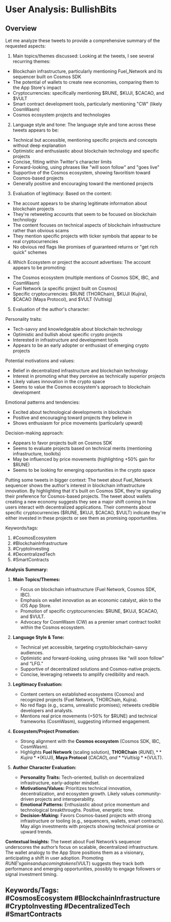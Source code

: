 # User Analysis: BullishBits

## Overview

<think>
Let me analyze these tweets to provide a comprehensive summary of the requested aspects:

1. Main topics/themes discussed:
Looking at the tweets, I see several recurring themes:
- Blockchain infrastructure, particularly mentioning Fuel_Network and its sequencer built on Cosmos SDK
- The potential of wallets to create new economies, comparing them to the App Store's impact
- Cryptocurrencies: specifically mentioning $RUNE, $KUJI, $CACAO, and $VULT
- Smart contract development tools, particularly mentioning "CW" (likely CosmWasm)
- Cosmos ecosystem projects and technologies

2. Language style and tone:
The language style and tone across these tweets appears to be:
- Technical but accessible, mentioning specific projects and concepts without deep explanation
- Optimistic and enthusiastic about blockchain technology and specific projects
- Concise, fitting within Twitter's character limits
- Forward-looking, using phrases like "will soon follow" and "goes live"
- Supportive of the Cosmos ecosystem, showing favoritism toward Cosmos-based projects
- Generally positive and encouraging toward the mentioned projects

3. Evaluation of legitimacy:
Based on the content:
- The account appears to be sharing legitimate information about blockchain projects
- They're retweeting accounts that seem to be focused on blockchain technology
- The content focuses on technical aspects of blockchain infrastructure rather than obvious scams
- They mention specific projects with ticker symbols that appear to be real cryptocurrencies
- No obvious red flags like promises of guaranteed returns or "get rich quick" schemes

4. Which Ecosystem or project the account advertises:
The account appears to be promoting:
- The Cosmos ecosystem (multiple mentions of Cosmos SDK, IBC, and CosmWasm)
- Fuel Network (a specific project built on Cosmos)
- Specific cryptocurrencies: $RUNE (THORChain), $KUJI (Kujira), $CACAO (Maya Protocol), and $VULT (Vultisig)

5. Evaluation of the author's character:

Personality traits:
- Tech-savvy and knowledgeable about blockchain technology
- Optimistic and bullish about specific crypto projects
- Interested in infrastructure and development tools
- Appears to be an early adopter or enthusiast of emerging crypto projects

Potential motivations and values:
- Belief in decentralized infrastructure and blockchain technology
- Interest in promoting what they perceive as technically superior projects
- Likely values innovation in the crypto space
- Seems to value the Cosmos ecosystem's approach to blockchain development

Emotional patterns and tendencies:
- Excited about technological developments in blockchain
- Positive and encouraging toward projects they believe in
- Shows enthusiasm for price movements (particularly upward)

Decision-making approach:
- Appears to favor projects built on Cosmos SDK
- Seems to evaluate projects based on technical merits (mentioning infrastructure, toolkits)
- May be influenced by price movements (highlighting +50% gain for $RUNE)
- Seems to be looking for emerging opportunities in the crypto space

Putting some tweets in bigger context:
The tweet about Fuel_Network sequencer shows the author's interest in blockchain infrastructure innovation. By highlighting that it's built on Cosmos SDK, they're signaling their preference for Cosmos-based projects. The tweet about wallets creating a new economy suggests they see a major shift coming in how users interact with decentralized applications. Their comments about specific cryptocurrencies ($RUNE, $KUJI, $CACAO, $VULT) indicate they're either invested in these projects or see them as promising opportunities.

Keywords/tags:
1. #CosmosEcosystem
2. #BlockchainInfrastructure
3. #CryptoInvesting
4. #DecentralizedTech
5. #SmartContracts
</think>

**Analysis Summary:**

1. **Main Topics/Themes:**
   - Focus on blockchain infrastructure (Fuel Network, Cosmos SDK, IBC).
   - Emphasis on wallet innovation as an economic catalyst, akin to the iOS App Store.
   - Promotion of specific cryptocurrencies: $RUNE, $KUJI, $CACAO, and $VULT.
   - Advocacy for CosmWasm (CW) as a premier smart contract toolkit within the Cosmos ecosystem.

2. **Language Style & Tone:**
   - Technical yet accessible, targeting crypto/blockchain-savvy audiences.
   - Optimistic and forward-looking, using phrases like “will soon follow” and “LFG.”
   - Supportive of decentralized solutions and Cosmos-native projects.
   - Concise, leveraging retweets to amplify credibility and reach.

3. **Legitimacy Evaluation:**
   - Content centers on established ecosystems (Cosmos) and recognized projects (Fuel Network, THORChain, Kujira).
   - No red flags (e.g., scams, unrealistic promises); retweets credible developers and analysts.
   - Mentions real price movements (+50% for $RUNE) and technical frameworks (CosmWasm), suggesting informed engagement.

4. **Ecosystem/Project Promotion:**
   - Strong alignment with the **Cosmos ecosystem** (Cosmos SDK, IBC, CosmWasm).
   - Highlights **Fuel Network** (scaling solution), **THORChain** ($RUNE), **Kujira** ($KUJI), **Maya Protocol** ($CACAO), and **Vultisig** ($VULT).

5. **Author Character Evaluation:**
   - **Personality Traits:** Tech-oriented, bullish on decentralized infrastructure, early-adopter mindset.
   - **Motivations/Values:** Prioritizes technical innovation, decentralization, and ecosystem growth. Likely values community-driven projects and interoperability.
   - **Emotional Patterns:** Enthusiastic about price momentum and technological breakthroughs. Positive, energetic tone.
   - **Decision-Making:** Favors Cosmos-based projects with strong infrastructure or tooling (e.g., sequencers, wallets, smart contracts). May align investments with projects showing technical promise or upward trends.

**Contextual Insights:**
The tweet about Fuel Network’s sequencer underscores the author’s focus on scalable, decentralized infrastructure. The wallet analogy to the App Store positions them as a visionary, anticipating a shift in user adoption. Promoting $RUNE’s gains and upcoming tokens ($VULT) suggests they track both performance and emerging opportunities, possibly to engage followers or signal investment timing.

**Keywords/Tags:**  
#CosmosEcosystem #BlockchainInfrastructure #CryptoInvesting #DecentralizedTech #SmartContracts
---
